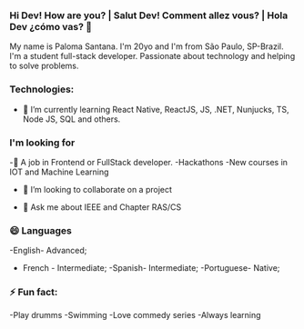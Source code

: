 ### Hi Dev! How are you? | Salut Dev! Comment allez vous? | Hola Dev ¿cómo vas? 👋

<!--
**pahsantana/pahsantana** is a ✨ _special_ ✨ repository because its `README.md` (this file) appears on your GitHub profile.-->

My name is Paloma Santana. I'm 20yo and I'm from São Paulo, SP-Brazil. I'm a student full-stack developer. Passionate about technology and helping to solve problems.

### Technologies:
- 🌱 I’m currently learning React Native, ReactJS, JS, .NET, Nunjucks, TS, Node JS, SQL and others.

### I'm looking for
-🔭 A job in Frontend or FullStack developer.
-Hackathons
-New courses in IOT and Machine Learning 

- 👯 I’m looking to collaborate on a project

- 💬 Ask me about IEEE and Chapter RAS/CS

### 😄 Languages
-English- Advanced;
- French - Intermediate;
-Spanish- Intermediate;
-Portuguese- Native;

### ⚡ Fun fact:

-Play drumms
-Swimming
-Love commedy series
-Always learning

